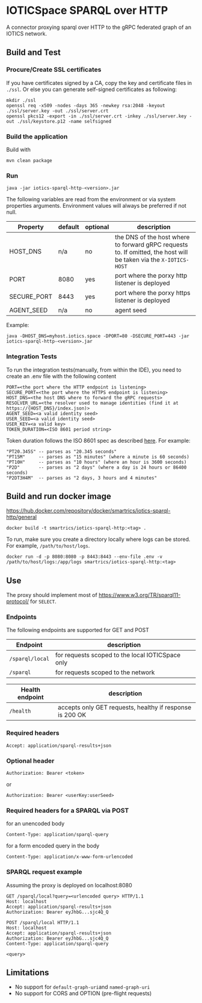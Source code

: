 # IOTICSpace SPARQL over HTTP 

A connector proxying sparql over HTTP to the gRPC federated graph of an IOTICS network.

## Build and Test

### Procure/Create SSL certificates

If you have certificates signed by a CA, copy the key and certificate files in `./ssl`. 
Or else you can generate self-signed certificates as following:

```shell
mkdir ./ssl
openssl req -x509 -nodes -days 365 -newkey rsa:2048 -keyout ./ssl/server.key -out ./ssl/server.crt
openssl pkcs12 -export -in ./ssl/server.crt -inkey ./ssl/server.key -out ./ssl/keystore.p12 -name selfsigned
```

### Build the application

Build with

```commandline
mvn clean package
```

### Run

```
java -jar iotics-sparql-http-<version>.jar
```

The following variables are read from the environment or via system properties arguments.
Environment values will always be preferred if not null.

| Property    | default | optional | description                                                                                                       | 
|-------------|---------|----------|-------------------------------------------------------------------------------------------------------------------|
| HOST_DNS    | n/a     | no       | the DNS of the host where to forward gRPC requests to. If omitted, the host will be taken via the `X-IOTICS-HOST` |
| PORT        | 8080    | yes      | port where the porxy http listener is deployed                                                                    |
| SECURE_PORT | 8443    | yes      | port where the porxy https listener is deployed                                                                   |
| AGENT_SEED  | n/a     | no       | agent seed                                                                                                        |

Example:

```
java -DHOST_DNS=myhost.iotics.space -DPORT=80 -DSECURE_PORT=443 -jar iotics-sparql-http-<version>.jar 
```


### Integration Tests

To run the integration tests(manually, from within the IDE), you need to create an .env file with the following content

```properties
PORT=<the port where the HTTP endpoint is listening>
SECURE_PORT=<the port where the HTTPS endpoint is listening>
HOST_DNS=<the host DNS where to forward the gRPC requests>
RESOLVER_URL=<the resolver used to manage identities (find it at https://{HOST_DNS}/index.json)>
AGENT_SEED=<a valid identity seed>
USER_SEED=<a valid identity seed>
USER_KEY=<a valid key>
TOKEN_DURATION=<ISO 8601 period string>
```

Token duration follows the ISO 8601 spec as described [here](https://docs.oracle.com/javase/8/docs/api/java/time/Duration.html#parse-java.lang.CharSequence-). For example:

    "PT20.345S" -- parses as "20.345 seconds"
    "PT15M"     -- parses as "15 minutes" (where a minute is 60 seconds)
    "PT10H"     -- parses as "10 hours" (where an hour is 3600 seconds)
    "P2D"       -- parses as "2 days" (where a day is 24 hours or 86400 seconds)
    "P2DT3H4M"  -- parses as "2 days, 3 hours and 4 minutes"

## Build and run docker image

https://hub.docker.com/repository/docker/smartrics/iotics-sparql-http/general

```shell
docker build -t smartrics/iotics-sparql-http:<tag> .
```

To run, make sure you create a directory locally where logs can be stored. 
For example, `/path/to/host/logs`. 

```shell
docker run -d -p 8080:8080 -p 8443:8443 --env-file .env -v /path/to/host/logs:/app/logs smartrics/iotics-sparql-http:<tag>
```

## Use

The proxy should implement most of https://www.w3.org/TR/sparql11-protocol/ for `SELECT`.

### Endpoints

The following endpoints are supported for GET and POST

| Endpoint        | description                                      |
|-----------------|--------------------------------------------------|
| `/sparql/local` | for requests scoped to the local IOTICSpace only | 
| `/sparql`       | for requests scoped to the network               | 

| Health endpoint | description                                              |
|-----------------|----------------------------------------------------------|
| `/health`       | accepts only GET requests, healthy if response is 200 OK | 

### Required headers

```properties
Accept: application/sparql-results+json
```
### Optional header

```properties
Authorization: Bearer <token>
```
or
```properties
Authorization: Bearer <userKey:userSeed>
```

### Required headers for a SPARQL via POST

for an unencoded body

```properties
Content-Type: application/sparql-query
```

for a form encoded query in the body

```properties
Content-Type: application/x-www-form-urlencoded
```

### SPARQL request example

Assuming the proxy is deployed on localhost:8080

```http
GET /sparql/local?query=<urlencoded query> HTTP/1.1
Host: localhost
Accept: application/sparql-results+json
Authorization: Bearer eyJhbG...sjc4Q_Q
```

```http
POST /sparql/local HTTP/1.1
Host: localhost
Accept: application/sparql-results+json
Authorization: Bearer eyJhbG...sjc4Q_Q
Content-Type: application/sparql-query

<query>
```

## Limitations

* No support for `default-graph-uri`and `named-graph-uri`
* No support for CORS and OPTION (pre-flight requests)

